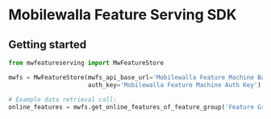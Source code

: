 # Mobilewalla Feature Serving SDK

## Getting started

```python
from mwfeatureserving import MwFeatureStore

mwfs = MwFeatureStore(mwfs_api_base_url='Mobilewalla Feature Machine Base URL', 
                      auth_key='Mobilewalla Feature Machine Auth Key')

# Example data retrieval call: 
online_features = mwfs.get_online_features_of_feature_group('Feature Group Name', 'Feature Group Version')
```

